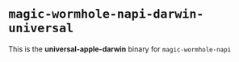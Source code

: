 # `magic-wormhole-napi-darwin-universal`

This is the **universal-apple-darwin** binary for `magic-wormhole-napi`

